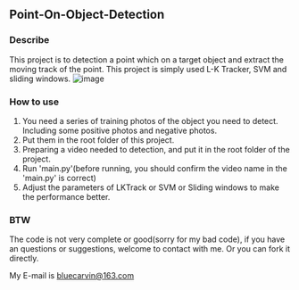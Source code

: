 ## Point-On-Object-Detection

### Describe
This project is to detection a point which on a target object and extract the moving track of the point.
This project is simply used L-K Tracker, SVM and sliding windows. 
![image](C:\Users\陈首臻\Desktop\Works\CV\file\3.png)
### How to use 
1. You need a series of training photos of the object you need to detect. Including some positive photos and negative photos. 
2. Put them in the root folder of this project.
3. Preparing a video needed to detection, and put it in the root folder of the project.
4. Run 'main.py'(before running, you should confirm the video name in the 'main.py' is correct)
5. Adjust the parameters of LKTrack or SVM or Sliding windows to make the performance better.

### BTW
The code is not very complete or good(sorry for my bad code), if you have an questions or suggestions, welcome to contact with me.
Or you can fork it directly.

My E-mail is bluecarvin@163.com
